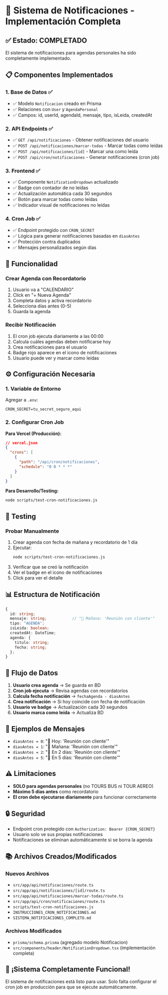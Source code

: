 # 🎉 Sistema de Notificaciones - Implementación Completa

## ✅ Estado: COMPLETADO

El sistema de notificaciones para agendas personales ha sido completamente implementado.

## 📋 Componentes Implementados

### 1. **Base de Datos** ✅
- ✅ Modelo `Notificacion` creado en Prisma
- ✅ Relaciones con `User` y `AgendaPersonal`
- ✅ Campos: id, userId, agendaId, mensaje, tipo, isLeida, createdAt

### 2. **API Endpoints** ✅
- ✅ `GET /api/notificaciones` - Obtener notificaciones del usuario
- ✅ `POST /api/notificaciones/marcar-todas` - Marcar todas como leídas
- ✅ `POST /api/notificaciones/[id]` - Marcar una como leída
- ✅ `POST /api/cron/notificaciones` - Generar notificaciones (cron job)

### 3. **Frontend** ✅
- ✅ Componente `NotificationDropdown` actualizado
- ✅ Badge con contador de no leídas
- ✅ Actualización automática cada 30 segundos
- ✅ Botón para marcar todas como leídas
- ✅ Indicador visual de notificaciones no leídas

### 4. **Cron Job** ✅
- ✅ Endpoint protegido con `CRON_SECRET`
- ✅ Lógica para generar notificaciones basadas en `diasAntes`
- ✅ Protección contra duplicados
- ✅ Mensajes personalizados según días

## 🎯 Funcionalidad

### Crear Agenda con Recordatorio
1. Usuario va a "CALENDARIO"
2. Click en "+ Nueva Agenda"
3. Completa datos y activa recordatorio
4. Selecciona días antes (0-5)
5. Guarda la agenda

### Recibir Notificación
1. El cron job ejecuta diariamente a las 00:00
2. Calcula cuáles agendas deben notificarse hoy
3. Crea notificaciones para el usuario
4. Badge rojo aparece en el icono de notificaciones
5. Usuario puede ver y marcar como leídas

## ⚙️ Configuración Necesaria

### 1. Variable de Entorno

Agregar a `.env`:
```env
CRON_SECRET=tu_secret_seguro_aqui
```

### 2. Configurar Cron Job

**Para Vercel (Producción):**
```json
// vercel.json
{
  "crons": [
    {
      "path": "/api/cron/notificaciones",
      "schedule": "0 0 * * *"
    }
  ]
}
```

**Para Desarrollo/Testing:**
```bash
node scripts/test-cron-notificaciones.js
```

## 🧪 Testing

### Probar Manualmente

1. Crear agenda con fecha de mañana y recordatorio de 1 día
2. Ejecutar:
   ```bash
   node scripts/test-cron-notificaciones.js
   ```
3. Verificar que se creó la notificación
4. Ver el badge en el icono de notificaciones
5. Click para ver el detalle

## 📊 Estructura de Notificación

```typescript
{
  id: string;
  mensaje: string;           // "📅 Mañana: 'Reunión con cliente'"
  tipo: "AGENDA";
  isLeida: boolean;
  createdAt: DateTime;
  agenda: {
    titulo: string;
    fecha: string;
  };
}
```

## 🔄 Flujo de Datos

1. **Usuario crea agenda** → Se guarda en BD
2. **Cron job ejecuta** → Revisa agendas con recordatorios
3. **Calcula fecha notificación** → `fechaAgenda - diasAntes`
4. **Crea notificación** → Si hoy coincide con fecha de notificación
5. **Usuario ve badge** → Actualización cada 30 segundos
6. **Usuario marca como leída** → Actualiza BD

## 📝 Ejemplos de Mensajes

- `diasAntes = 0`: "📅 Hoy: 'Reunión con cliente'"
- `diasAntes = 1`: "📅 Mañana: 'Reunión con cliente'"
- `diasAntes = 2`: "📅 En 2 días: 'Reunión con cliente'"
- `diasAntes = 5`: "📅 En 5 días: 'Reunión con cliente'"

## ⚠️ Limitaciones

- **SOLO para agendas personales** (no TOURS BUS ni TOUR AEREO)
- **Máximo 5 días antes** como recordatorio
- **El cron debe ejecutarse diariamente** para funcionar correctamente

## 🔒 Seguridad

- Endpoint cron protegido con `Authorization: Bearer {CRON_SECRET}`
- Usuario solo ve sus propias notificaciones
- Notificaciones se eliminan automáticamente si se borra la agenda

## 📚 Archivos Creados/Modificados

### Nuevos Archivos
- `src/app/api/notificaciones/route.ts`
- `src/app/api/notificaciones/[id]/route.ts`
- `src/app/api/notificaciones/marcar-todas/route.ts`
- `src/app/api/cron/notificaciones/route.ts`
- `scripts/test-cron-notificaciones.js`
- `INSTRUCCIONES_CRON_NOTIFICACIONES.md`
- `SISTEMA_NOTIFICACIONES_COMPLETO.md`

### Archivos Modificados
- `prisma/schema.prisma` (agregado modelo Notificacion)
- `src/components/header/NotificationDropdown.tsx` (implementación completa)

## 🎊 ¡Sistema Completamente Funcional!

El sistema de notificaciones está listo para usar. Solo falta configurar el cron job en producción para que se ejecute automáticamente.


